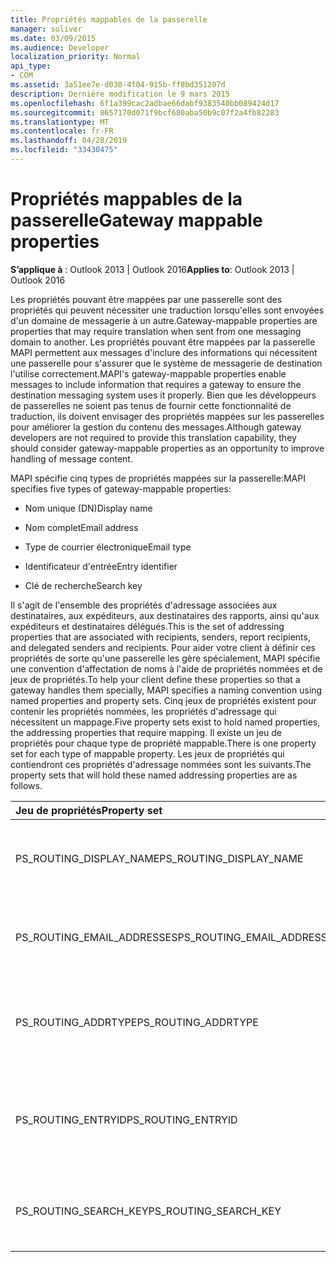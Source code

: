 ```yaml
---
title: Propriétés mappables de la passerelle
manager: soliver
ms.date: 03/09/2015
ms.audience: Developer
localization_priority: Normal
api_type:
- COM
ms.assetid: 3a51ee7e-d030-4f04-915b-ff8bd351207d
description: Dernière modification le 9 mars 2015
ms.openlocfilehash: 6f1a399cac2adbae66dabf9383540bb089424d17
ms.sourcegitcommit: 8657170d071f9bcf680aba50b9c07f2a4fb82283
ms.translationtype: MT
ms.contentlocale: fr-FR
ms.lasthandoff: 04/28/2019
ms.locfileid: "33430475"
---
```

# <a name="gateway-mappable-properties"></a><span data-ttu-id="394b4-103">Propriétés mappables de la passerelle</span><span class="sxs-lookup"><span data-stu-id="394b4-103">Gateway mappable properties</span></span>

<span data-ttu-id="394b4-104">**S’applique à** : Outlook 2013 | Outlook 2016</span><span class="sxs-lookup"><span data-stu-id="394b4-104">**Applies to**: Outlook 2013 | Outlook 2016</span></span> 
  
<span data-ttu-id="394b4-105">Les propriétés pouvant être mappées par une passerelle sont des propriétés qui peuvent nécessiter une traduction lorsqu'elles sont envoyées d'un domaine de messagerie à un autre.</span><span class="sxs-lookup"><span data-stu-id="394b4-105">Gateway-mappable properties are properties that may require translation when sent from one messaging domain to another.</span></span> <span data-ttu-id="394b4-106">Les propriétés pouvant être mappées par la passerelle MAPI permettent aux messages d'inclure des informations qui nécessitent une passerelle pour s'assurer que le système de messagerie de destination l'utilise correctement.</span><span class="sxs-lookup"><span data-stu-id="394b4-106">MAPI's gateway-mappable properties enable messages to include information that requires a gateway to ensure the destination messaging system uses it properly.</span></span> <span data-ttu-id="394b4-107">Bien que les développeurs de passerelles ne soient pas tenus de fournir cette fonctionnalité de traduction, ils doivent envisager des propriétés mappées sur les passerelles pour améliorer la gestion du contenu des messages.</span><span class="sxs-lookup"><span data-stu-id="394b4-107">Although gateway developers are not required to provide this translation capability, they should consider gateway-mappable properties as an opportunity to improve handling of message content.</span></span>
  
<span data-ttu-id="394b4-108">MAPI spécifie cinq types de propriétés mappées sur la passerelle:</span><span class="sxs-lookup"><span data-stu-id="394b4-108">MAPI specifies five types of gateway-mappable properties:</span></span>
  
- <span data-ttu-id="394b4-109">Nom unique (DN)</span><span class="sxs-lookup"><span data-stu-id="394b4-109">Display name</span></span>
    
- <span data-ttu-id="394b4-110">Nom complet</span><span class="sxs-lookup"><span data-stu-id="394b4-110">Email address</span></span>
    
- <span data-ttu-id="394b4-111">Type de courrier électronique</span><span class="sxs-lookup"><span data-stu-id="394b4-111">Email type</span></span>
    
- <span data-ttu-id="394b4-112">Identificateur d'entrée</span><span class="sxs-lookup"><span data-stu-id="394b4-112">Entry identifier</span></span>
    
- <span data-ttu-id="394b4-113">Clé de recherche</span><span class="sxs-lookup"><span data-stu-id="394b4-113">Search key</span></span>
    
<span data-ttu-id="394b4-114">Il s'agit de l'ensemble des propriétés d'adressage associées aux destinataires, aux expéditeurs, aux destinataires des rapports, ainsi qu'aux expéditeurs et destinataires délégués.</span><span class="sxs-lookup"><span data-stu-id="394b4-114">This is the set of addressing properties that are associated with recipients, senders, report recipients, and delegated senders and recipients.</span></span> <span data-ttu-id="394b4-115">Pour aider votre client à définir ces propriétés de sorte qu'une passerelle les gère spécialement, MAPI spécifie une convention d'affectation de noms à l'aide de propriétés nommées et de jeux de propriétés.</span><span class="sxs-lookup"><span data-stu-id="394b4-115">To help your client define these properties so that a gateway handles them specially, MAPI specifies a naming convention using named properties and property sets.</span></span> <span data-ttu-id="394b4-116">Cinq jeux de propriétés existent pour contenir les propriétés nommées, les propriétés d'adressage qui nécessitent un mappage.</span><span class="sxs-lookup"><span data-stu-id="394b4-116">Five property sets exist to hold named properties, the addressing properties that require mapping.</span></span> <span data-ttu-id="394b4-117">Il existe un jeu de propriétés pour chaque type de propriété mappable.</span><span class="sxs-lookup"><span data-stu-id="394b4-117">There is one property set for each type of mappable property.</span></span> <span data-ttu-id="394b4-118">Les jeux de propriétés qui contiendront ces propriétés d'adressage nommées sont les suivants.</span><span class="sxs-lookup"><span data-stu-id="394b4-118">The property sets that will hold these named addressing properties are as follows.</span></span>
  
|<span data-ttu-id="394b4-119">**Jeu de propriétés**</span><span class="sxs-lookup"><span data-stu-id="394b4-119">**Property set**</span></span>|<span data-ttu-id="394b4-120">**Description**</span><span class="sxs-lookup"><span data-stu-id="394b4-120">**Description**</span></span>|
|:-----|:-----|
|<span data-ttu-id="394b4-121">PS_ROUTING_DISPLAY_NAME</span><span class="sxs-lookup"><span data-stu-id="394b4-121">PS_ROUTING_DISPLAY_NAME</span></span>  <br/> |<span data-ttu-id="394b4-122">Contient les propriétés de chaîne utilisées en tant que noms complets.</span><span class="sxs-lookup"><span data-stu-id="394b4-122">Contains string properties used as display names.</span></span>  <br/> |
|<span data-ttu-id="394b4-123">PS_ROUTING_EMAIL_ADDRESSES</span><span class="sxs-lookup"><span data-stu-id="394b4-123">PS_ROUTING_EMAIL_ADDRESSES</span></span>  <br/> |<span data-ttu-id="394b4-124">Contient les propriétés de chaîne utilisées en tant qu'adresses de messagerie.</span><span class="sxs-lookup"><span data-stu-id="394b4-124">Contains string properties used as email addresses.</span></span>  <br/> |
|<span data-ttu-id="394b4-125">PS_ROUTING_ADDRTYPE</span><span class="sxs-lookup"><span data-stu-id="394b4-125">PS_ROUTING_ADDRTYPE</span></span>  <br/> |<span data-ttu-id="394b4-126">Contient les propriétés de chaîne utilisées comme types d'adresses de messagerie.</span><span class="sxs-lookup"><span data-stu-id="394b4-126">Contains string properties used as email address types.</span></span>  <br/> |
|<span data-ttu-id="394b4-127">PS_ROUTING_ENTRYID</span><span class="sxs-lookup"><span data-stu-id="394b4-127">PS_ROUTING_ENTRYID</span></span>  <br/> |<span data-ttu-id="394b4-128">Contient les propriétés binaires utilisées en tant qu'identificateurs d'entrée à long terme.</span><span class="sxs-lookup"><span data-stu-id="394b4-128">Contains binary properties used as long-term entry identifiers.</span></span>  <br/> |
|<span data-ttu-id="394b4-129">PS_ROUTING_SEARCH_KEY</span><span class="sxs-lookup"><span data-stu-id="394b4-129">PS_ROUTING_SEARCH_KEY</span></span>  <br/> |<span data-ttu-id="394b4-130">Contient les propriétés binaires utilisées en tant que clés de recherche.</span><span class="sxs-lookup"><span data-stu-id="394b4-130">Contains binary properties used as search keys.</span></span>  <br/> |
   

